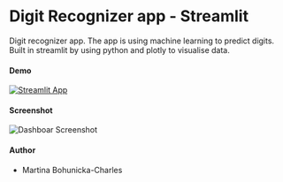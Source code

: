 # Digit Recognizer app - Streamlit
Digit recognizer app. The app is using machine learning to predict digits. Built in streamlit by using python and plotly to visualise data.

#### Demo
[![Streamlit App](https://static.streamlit.io/badges/streamlit_badge_white.svg)](https://mbohunickacharles-streamlit-digit-recognizer-app-app-ltqofn.streamlit.app/)

#### Screenshot

![Dashboar Screenshot](https://github.com/mBohunickaCharles/streamlit_Digit_Recognizer_app/blob/main/Digit_Recognizer.png)

#### Author

- Martina Bohunicka-Charles
